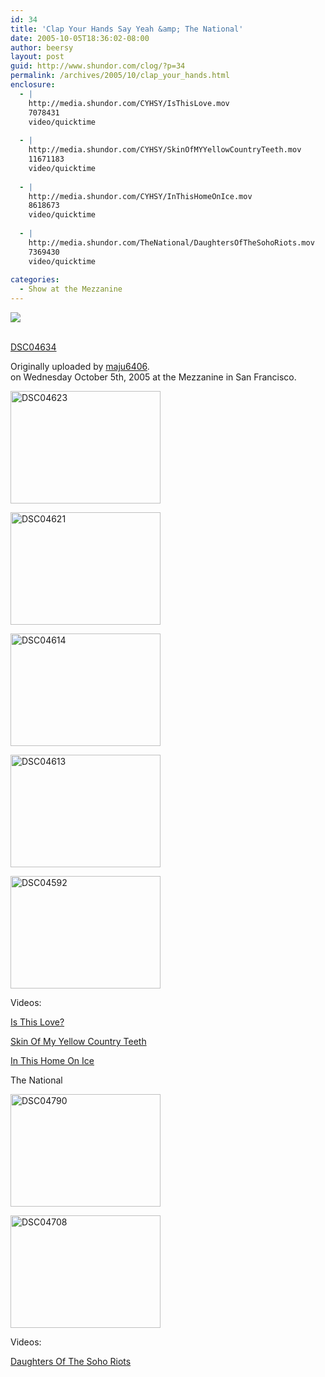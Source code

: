```yaml
---
id: 34
title: 'Clap Your Hands Say Yeah &amp; The National'
date: 2005-10-05T18:36:02-08:00
author: beersy
layout: post
guid: http://www.shundor.com/clog/?p=34
permalink: /archives/2005/10/clap_your_hands.html
enclosure:
  - |
    http://media.shundor.com/CYHSY/IsThisLove.mov
    7078431
    video/quicktime
    
  - |
    http://media.shundor.com/CYHSY/SkinOfMYYellowCountryTeeth.mov
    11671183
    video/quicktime
    
  - |
    http://media.shundor.com/CYHSY/InThisHomeOnIce.mov
    8618673
    video/quicktime
    
  - |
    http://media.shundor.com/TheNational/DaughtersOfTheSohoRiots.mov
    7369430
    video/quicktime
    
categories:
  - Show at the Mezzanine
---
```

[![](http://static.flickr.com/25/50859961_9c3812602d_m.jpg)](http://www.flickr.com/photos/beersy/50859961/ "photo sharing")  
 

[DSC04634](http://www.flickr.com/photos/beersy/50859961/)

Originally uploaded by [maju6406](http://www.flickr.com/people/beersy/).  
on Wednesday October 5th, 2005 at the Mezzanine in San Francisco.  
<!--more-->

  
[<img height="180" alt="DSC04623" src="http://static.flickr.com/33/50860205_29642038c5_m.jpg" width="240" />](http://www.flickr.com/photos/beersy/50860205/ "Photo Sharing")

[<img height="180" alt="DSC04621" src="http://static.flickr.com/27/50860446_21540e3054_m.jpg" width="240" />](http://www.flickr.com/photos/beersy/50860446/ "Photo Sharing")

[<img height="180" alt="DSC04614" src="http://static.flickr.com/32/50860642_171de02128_m.jpg" width="240" />](http://www.flickr.com/photos/beersy/50860642/ "Photo Sharing")

[<img height="180" alt="DSC04613" src="http://static.flickr.com/26/50860894_12de35543c_m.jpg" width="240" />](http://www.flickr.com/photos/beersy/50860894/ "Photo Sharing")

[<img height="180" alt="DSC04592" src="http://static.flickr.com/26/50861535_a851d5701e_m.jpg" width="240" />](http://www.flickr.com/photos/beersy/50861535/ "Photo Sharing")

Videos:

[Is This Love?](http://media.shundor.com/CYHSY/IsThisLove.mov)

[Skin Of My Yellow Country Teeth](http://media.shundor.com/CYHSY/SkinOfMYYellowCountryTeeth.mov)

[In This Home On Ice](http://media.shundor.com/CYHSY/InThisHomeOnIce.mov)

The National

[<img height="180" alt="DSC04790" src="http://static.flickr.com/26/50859467_96aa0b3a54_m.jpg" width="240" />](http://www.flickr.com/photos/beersy/50859467/ "Photo Sharing")

[<img height="180" alt="DSC04708" src="http://static.flickr.com/25/50859678_6fa6f711c7_m.jpg" width="240" />](http://www.flickr.com/photos/beersy/50859678/ "Photo Sharing")

Videos:

[Daughters Of The Soho Riots](http://media.shundor.com/TheNational/DaughtersOfTheSohoRiots.mov)